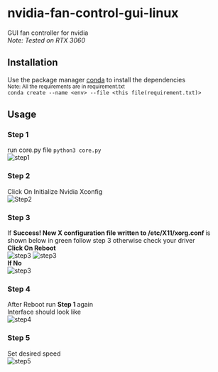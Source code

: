 # nvidia-fan-control-gui-linux

GUI fan controller for nvidia
<br>
<i>Note: Tested on RTX 3060</i>

## Installation

Use the package manager [conda](https://www.anaconda.com/) to install the dependencies
<br>
<small>Note: All the requirements are in requirement.txt</small>
<br>
``conda create --name <env> --file <this file(requirement.txt)>``
<br>

## Usage

### Step 1

run core.py file  ``python3 core.py``
<br>
![step1](https://github.com/dcostersabin/nvidia-fan-control-gui-linux/blob/main/images/step1.png)
<br>

### Step 2
Click On Initialize Nvidia Xconfig
<br>
![Step2](https://github.com/dcostersabin/nvidia-fan-control-gui-linux/blob/main/images/step2.png)

### Step 3
If <strong>Success! New X configuration file written to /etc/X11/xorg.conf </strong> is shown below in green follow step 3 otherwise check your driver
<br>
<b>Click On Reboot</b> 
<br>
![step3](https://github.com/dcostersabin/nvidia-fan-control-gui-linux/blob/main/images/step3.png)
![step3](https://github.com/dcostersabin/nvidia-fan-control-gui-linux/blob/main/images/step4.png)
<br>
<strong>If No</strong>
<br>
![step3](https://github.com/dcostersabin/nvidia-fan-control-gui-linux/blob/main/images/step5.png)
<br>
### Step 4
After Reboot run <strong>Step 1 </strong> again
<br>
Interface should look like
<br>
![step4](https://github.com/dcostersabin/nvidia-fan-control-gui-linux/blob/main/images/step6.png)
<br>

### Step 5
Set desired speed
<br>
![step5](https://github.com/dcostersabin/nvidia-fan-control-gui-linux/blob/main/images/step7.png)